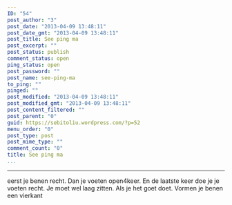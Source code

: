 ```yaml
---
ID: "54"
post_author: "3"
post_date: "2013-04-09 13:48:11"
post_date_gmt: "2013-04-09 13:48:11"
post_title: See ping ma
post_excerpt: ""
post_status: publish
comment_status: open
ping_status: open
post_password: ""
post_name: see-ping-ma
to_ping: ""
pinged: ""
post_modified: "2013-04-09 13:48:11"
post_modified_gmt: "2013-04-09 13:48:11"
post_content_filtered: ""
post_parent: "0"
guid: https://sebitoliu.wordpress.com/?p=52
menu_order: "0"
post_type: post
post_mime_type: ""
comment_count: "0"
title: See ping ma
...
```

---

eerst je benen recht.
Dan je voeten open4keer.
En de laatste keer doe je je voeten recht.
Je moet wel laag zitten.
Als je het goet doet.
Vormen je benen een vierkant
